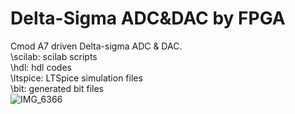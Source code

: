 # Delta-Sigma ADC&amp;DAC by FPGA
Cmod A7 driven Delta-sigma ADC & DAC.<br>
\scilab: scilab scripts<br>
\hdl: hdl codes<br>
\ltspice: LTSpice simulation files<br>
\bit: generated bit files<br>
![IMG_6366](https://github.com/ghz-ws/fpga_dsm/assets/52226620/22f330a1-4094-4374-bb50-eca30e62d81c)
